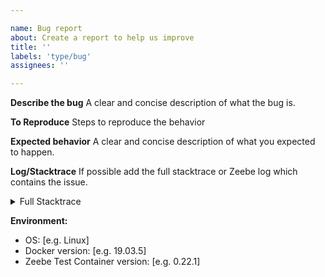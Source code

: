 ```yaml
---

name: Bug report
about: Create a report to help us improve
title: ''
labels: 'type/bug'
assignees: ''

---
```


**Describe the bug**
A clear and concise description of what the bug is.

**To Reproduce**
Steps to reproduce the behavior

**Expected behavior**
A clear and concise description of what you expected to happen.

**Log/Stacktrace**
If possible add the full stacktrace or Zeebe log which contains the issue.

<details>
<summary>Full Stacktrace</summary>
<pre>
STACKTRACE
</pre>
</details>

**Environment:**
- OS: [e.g. Linux]
- Docker version: [e.g. 19.03.5]
- Zeebe Test Container version: [e.g. 0.22.1]
